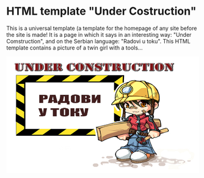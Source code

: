 # HTML template "Under Costruction"
This is a universal template (a template for the homepage of any site before the site is made! It is a page in which it says in an interesting way: "Under Comstruction", and on the Serbian language: "Radovi u toku".
This HTML template contains a picture of a twin girl with a tools...

![Radovi u toku](assets/radovi-u-toku.jpg)
